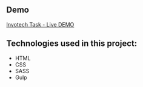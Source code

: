 ## Demo

[Invotech Task - Live DEMO](https://karoczerwinska.github.io/Invotech_Task/)

## Technologies used in this project:
- HTML
- CSS
- SASS
- Gulp